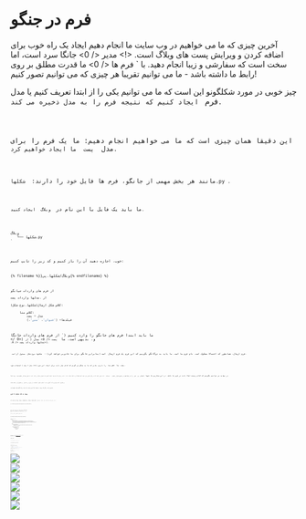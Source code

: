 # فرم در جنگو

آخرین چیزی که ما می خواهیم در وب سایت ما انجام دهیم ایجاد یک راه خوب برای اضافه کردن و ویرایش پست های وبلاگ است. <!> مدیر </ 0> جانگا سرد است، اما سخت است که سفارشی و زیبا انجام دهید. با ` فرم ها </ 0> ما قدرت مطلق بر روی رابط ما داشته باشد - ما می توانیم تقریبا هر چیزی که می توانیم تصور کنیم!</p>

<p>چیز خوبی در مورد شکلگونو این است که ما می توانیم یکی را از ابتدا تعریف کنیم یا مدل فرم </ 0> <code> ایجاد کنیم که نتیجه فرم را به مدل ذخیره می کند.</p>

<p>این دقیقا همان چیزی است که ما می خواهیم انجام دهیم: ما یک فرم را برای مدل <code> پست </ 0> ما ایجاد خواهیم کرد.</p>

<p>مانند هر بخش مهمی از جانگو، فرم ها فایل خود را دارند: <code> شکلها.py </ 0>.</p>

<p>ما باید یک فایل با این نام در <code> وبلاگ </ 0> ایجاد کنید.</p>

<pre><code>وبلاگ
   └── شکلها.py
`</pre> 

خوب، اجازه دهید آن را باز کنیم و کد زیر را تایپ کنیم:

{% filename %}}وبلاگ/شکلها.پی{% endfilename} %}

```python
از فرم های واردات جیانگو

از .مدلها واردات پست

کلاس شکل ارسال(شکلها.نوع شکل):

     کلاس متا:
         مدل = پست
         فیلدها= ('عنوان'، 'متن'،)
```

ما باید ابتدا فرم های جانگو را وارد کنیم (` از فرم های واردات جانگا </ 0>) و، بدیهی است، ما <code> پست </ 0> مدل (<code> از .مدلها واردات پست </ 0>).</p>

<p><code> فرم ارسال</ 0>، همانطور که احتمالا مشکوک است، نام فرم ما است. ما باید به دوگانگو بگوییم که این فرم یک فرم ارسال </ 0> است (بنابراین جانگو برای ما جادویی خواهد کرد) - <code> شکلها.نوع شکل </ 0> مسئول آن است.</p>

<p>بعد، ما <code> کلاس متا </ 0> را داریم، جایی که ما به جنگو می گویم که کدام مدل باید برای ایجاد این فرم (<=> مدل = پست </ 0>) استفاده شود.</p>

<p>در نهایت می توانیم بگوییم که کدام زمینه (ها) باید در فرم ما باشد. در این سناریو ما تنها <code> عنوان </ 0> و <code> متن </ 0> را می خواهیم در معرض قرار دهیم - <code> نویسنده </ 0> باید فردی باشد که در حال حاضر وارد شده است (شما!) و < 0> ایجاد داده </ 0> باید زمانی که یک پست ایجاد کنیم (به عنوان مثال در کد) باید به طور خودکار تنظیم شود، درست است؟</p>

<p>و همین! تمام مواردی که اکنون باید انجام دهیم، استفاده از فرم در نمایش <em> </ 0> و نمایش آن در قالب است.</p>

<p>بنابراین یک بار دیگر یک پیوند به صفحه، یک آدرس سایت، یک نمایه و یک الگو ایجاد خواهیم کرد.</p>

<h2>پیوند به یک صفحه با فرم</h2>

<p>وقت آن است که <code> blog / templates / blog / base.html </ 0> باز شود. <code> div </ 0> به نام <code> عنوان صفحه </ 0> لینک اضافه می کنیم:</p>

<p>{% filename %}blog/templates/blog/base.html{% endfilename %}</p>

<pre><code class="html"><a href="{% url 'post_new' %}" class="top-menu"><span class="glyphicon glyphicon-plus"></span></a>
`</pre> 

توجه داشته باشید که ما می خواهیم با نمایش جدید ما ` post_new </ 0> تماس بگیریم. کلاس <code> "گلیفیکن گلیفیکن به علاوه" </ 0> توسط تم بوت استرپ ما استفاده می شود و علامت پلاس را برای ما نمایش می دهد.</p>

<p>پس از اضافه کردن خط، فایل HTML شما باید اینگونه باشد:</p>

<p>{% filename %}blog/templates/blog/base.html{% endfilename %}</p>

<pre><code class="html">{٪ بارگذاری فایلهای استاتیک٪}
&lt;html&gt;
     &lt;head&gt;
         &lt;title&gt; وبلاگ دختران جانگا </ 2>
         &lt;link rel="stylesheet" href="//maxcdn.bootstrapcdn.com/bootstrap/3.2.0/css/bootstrap.min.css"&gt;
         &lt;link rel="stylesheet" href="//maxcdn.bootstrapcdn.com/bootstrap/3.2.0/css/bootstrap-theme.min.css"&gt;
         &lt;link href='//fonts.googleapis.com/css?family=Lobster&subset=latin,latin-ext' rel='stylesheet' type='text/css'&gt;
         &lt;link rel="stylesheet" href="{% static 'css/blog.css' %}"&gt;
     </ 1>
     &lt;body&gt;
         &lt;div class="page-header"&gt;
             &lt;a href="{% url 'post_new' %}" class="top-menu"&gt;&lt;span class="glyphicon glyphicon-plus"&gt; </ 9>
             &lt;h1&gt;&lt;a href="/"&gt; وبلاگ دختران جانگا </ 10>
         </ 8>
         &lt;div class="content container"&gt;
             &lt;div class="row"&gt;
                 &lt;div class="col-md-8"&gt;
                     {٪ محتوای بلوک٪}
                     {٪ endblock٪}
                 </ 13>
             </ 12>
         </ 11>
     </ 7>
</ 0>
`</pre> 

پس از ذخیره و بازخوانی صفحه http://127.0.0.1:8000 شما آشکارا آشنا ` NoReverseMatch </ 0> را ببینید، درست است؟</p>

<h2>آدرس اینترنتی</h2>

<p><code> وبلاگ/ آدرسهای اینترنتی.py </ 0> باز کنید و یک خط اضافه کنید:</p>

<p>{% filename %}blog/urls.py{% endfilename %}</p>

<pre><code class="python">آدرس اینترنتی(r '^ پست / جدید / $'، نمایش.پست_جدید، نام = 'پست_جدید')،
`</pre> 

و کد نهایی مانند این خواهد بود:

{% filename %}blog/urls.py{% endfilename %}

```python
از آدرس وارد شده جنگجو.conf.آدرسهای اینترنتی 
از جانب . نمایش های واردات

الگوهای آدرس اینترنتی= [
     آدرس اینترنتی (r '^ $'، نمایش.پست_لیست، نام = 'لیست_پست')،
     آدرس اینترنتی (r '^ post / (؟ p <pk> \ d +) / $'،نمایش.پست_جزئیات، نام = 'جزئیات_پست')،
     آدرس اینترنتی (r '^ پست / جدید / $'، نمایش.پست_جدید، نام = 'پست_جدید')،
]
```

پس از طراوت سایت، ما یک ` صفت خطا </ 0> را مشاهده می کنیم، زیرا ما نمای <code> پست_جدید </ 0> را اجرا نکرده ایم. بگذارید آن را در حال حاضر اضافه کنید.</p>

<h2>دیدگاه پست_جدید</h2>

<p>زمان باز کردن فایل <code> وبلاگ / نمایشها </ 0> را باز کنید و خطوط زیر را با بقیه <code> از </ 0> ردیف اضافه کنید:</p>

<p>{% filename %}blog/views.py{% endfilename %}</p>

<pre><code class="python">از واردات فرم ها فرم ارسال
`</pre> 

و سپس نمایش * ما </ 0>:</p> 

{% filename %}blog/views.py{% endfilename %}

```python
دفاعپست_جدید (درخواست):
     فرم = فرم پست ()
     بازگشت رندر (درخواست، 'وبلاگ/ ویرایش_پست.اچ تی ام ال'، {'فرم': فرم})
```

برای ایجاد فرم ` ارسال </ 0> جدید، ما باید <code> پست فرم() </ 0> را فراخوانی کنیم و آن را به قالب منتقل کنیم. ما به این <em> نمایش </ 0> بازگشت خواهیم کرد، اما در حال حاضر، بیایید به سرعت یک قالب برای فرم ایجاد کنیم.</p>

<h2>قالب</h2>

<p>ما باید یک فایل <code> post_edit.html </ 0> در <code> وبلاگ / قالبها/ وبلاگ</ 0> ایجاد کنیم. برای ایجاد یک کار فرم، ما نیاز به چندین چیز دارد:</p>

<ul>
<li>ما باید فرم را نمایش دهیم. ما می توانیم با (مثلا{% raw %}<code>{{ form.as_p }}`{% endraw %}. را انجام دهیم.</li> 

* خط بالا باید با یک تگ فرم HTML پیچیده شود: `&lt;form method="POST"&gt;... </ 0>.</li>
<li>ما به یک دکمه <code> ذخیره </ 0> نیاز داریم. ما این کار را با یک دکمه HTML انجام می دهیم: <code>&lt;button type="submit"&gt; ذخیره </ 1>.</li>
<li>و در نهایت، درست بعد از باز شدن تگ <code><form ...>` باید {% raw %}`{% csrf_token %}`{% endraw %} را اضافه کنیم. این بسیار مهم است، زیرا فرم های شما را امن می کند! اگر شما در مورد این بیت را فراموش کرده اید، جانگو هنگام تلاش برای ذخیره فرم شکایت می کند:</ul> 

![CSRF صفحه ممنوع](images/csrf2.png)

خوب، بگذار ببینیم چگونه HTML در ` post_edit.html </ 0> باید نگاه کند:</p>

<p>{% filename %}blog/templates/blog/post_edit.html{% endfilename %}</p>

<pre><code class="html">{٪ گسترش وبلاگ / base.html٪}

{٪ محتوای بلوک٪}
     &lt;h1&gt; پست جدید </ 0>
     &lt;form method="POST" class="post-form"&gt; {٪ csrf_token٪}
         {{form.as_p}}
         &lt;button type="submit" class="save btn btn-default"&gt; ذخیره </ 2>
     </ 1>
{٪ پایان بلوک٪}
`</pre> 

زمان برای تازه کردن! بله فرم شما نمایش داده می شود!

![فرم جدید](images/new_form2.png)

اما یک دقیقه صبر کنید وقتی چیزی را در فیلدهای ` عنوان </ 0> و <code> متن </ 0> تایپ کنید و سعی کنید آن را ذخیره کنید، چه اتفاقی خواهد افتاد؟</p>

<p>هیچ چی! ما یک بار دیگر در همان صفحه و متن ما رفته است... و هیچ پست جدید اضافه شده است. پس چه اتفاقی افتاد؟</p>

<p>جواب این است: هیچ چیز. ما باید در کار <em> نمایش </ 0> کار کمی بیشتر انجام دهیم.</p>

<h2>ذخیره فرم</h2>

<p>باز <code> وبلاگ / نمایشها.پی</ 0> باز کنید. در حال حاضر همه ما در نمای <code> پست_جدید </ 0> زیر است:</p>

<p>{% filename %}blog/views.py{% endfilename %}</p>

<pre><code class="python">دفع پست_جدید (درخواست):
     فرم = فرم پست()
     بازگشت رندر
(درخواست، 'وبلاگ/ویرایش_پست، {'فرم': فرم{)
`</pre> 

هنگامی که فرم را ارسال می کنیم، ما به همان نمایش داده می شود، اما این بار ما در ` درخواست </ 0> داده های بیشتری داریم، به ویژه در <code> request.POST </ 0> (نامگذاری هیچ ارتباطی با "پست" وبلاگ نداشته باشد، این کار با این واقعیت است که ما "ارسال" داده ها). به یاد داشته باشید که چگونه در فایل HTML، تعریف <code><form>` دارای متغیر ` متد = "پست" </ 1> بود? تمام فیلدها از فرم اکنون در <code> درخواست.پست</ 0> قرار دارند. شما نباید <code> پست</ 0> را به هر چیز دیگری تغییر دهید (تنها مقدار معتبر دیگر برای روش <code> </ 0> <code> گرفتن</ 0> است، اما ما هیچ وقت برای توضیح تفاوت آن است).</p>

<p>بنابراین در نمای <em> ما </ 0> ما دو موقعیت جداگانه برای رسیدگی داریم: اول اینکه زمانی که ما برای اولین بار به صفحه می رویم و یک فرم خالی را می خواهیم، و دوم، وقتی برگشت به نمایش <em> </ 0> با تمام داده های فرم که ما تایپ کرده ایم. بنابراین ما نیاز به اضافه کردن یک شرط (ما برای استفاده از <code> اگر </ 0> استفاده کنیم):</p>

<p>{% filename %}blog/views.py{% endfilename %}</p>

<pre><code class="python">if request.method == "POST":
    [...]
else:
    form = PostForm()
`</pre> 

وقت آن است که نقاط ` [...] </ 0> را پر کنید. اگر <code> method </ 0> <code> POST </ 0> باشد، ما می خواهیم که <code> PostForm </ 0> را با داده از فرم بسازیم، درست است؟ ما این کار را به صورت زیر انجام خواهیم داد:</p>

<p>{% filename %}blog/views.py{% endfilename %}</p>

<pre><code class="python">form = PostForm(request.POST)
`</pre> 

چیز بعدی این است که بررسی کنید که آیا فرم صحیح است (تمام فیلدهای لازم تنظیم شده و مقادیر نادرست ارائه شده است). ما این کار را با ` form.is_valid () </ 0> انجام می دهیم.</p>

<p>ما بررسی می کنیم که آیا فرم معتبر است و اگر چنین باشد، می توانیم آن را ذخیره کنیم!</p>

<p>{% filename %}blog/views.py{% endfilename %}</p>

<pre><code class="python">اگر form.is_valid ():
     post = form.save (commit = False)
     post.author = request.user
     post.published_date = timezone.now ()
     post.save ()
`</pre> 

اساسا، ما دو چیز در اینجا داریم: فرم را با ` form.save </ 0> ذخیره می کنیم و ما یک نویسنده می نویسیم (از آنجا که هیچ <code> نویسنده </ 0> در <code> PostForm </ 0> و این فیلد مورد نیاز است). <code> commit = False </ 0> بدین معنی است که ما نمی خواهیم مدل <code> پست </ 0> را ذخیره کنیم - ما می خواهیم ابتدا نویسنده را اضافه کنیم. در بیشتر موارد شما از <code> form.save () </ 0> بدون <code> commit = اشتباه</ 0> استفاده می کنید، اما در این مورد، ما باید آن را عرضه کنیم. <code> post.save () </ 0> تغییرات را حفظ (اضافه کردن نویسنده) و یک پست جدید بلاگ ایجاد می شود!</p>

<p>سرانجام، اگر می توانستیم بلافاصله به صفحه پست <code> post_detail </ 0> ما برای پست جدید بلاگ خودمان بپیوندیم، عالی خواهد بود، درست است؟ برای این کار ما نیاز به یک واردات دیگر داریم:</p>

<p>{% filename %}blog/views.py{% endfilename %}</p>

<pre><code class="python">از جنگجو.میانبر واردات تغییر مسیر
`</pre> 

آن را در ابتدای فایل خود اضافه کنید. و اکنون می توان گفت، "به صفحه پست ` post_detail </ 0> برای پست جدید ایجاد شده بروید":</p>

<p>{% filename %}blog/views.py{% endfilename %}}</p>

<pre><code class="python">برگشت تغییر مسیر ('post_detail'، pk = post.pk)
`</pre> 

` post_detail </ 0> نام نمایش است که ما می خواهیم به آن برویم. به یاد داشته باشید که این نمایش <em> </ 0> نیاز به متغیر <code> pk </ 1> دارد؟ برای انتقال آن به نمایش ها، از <code> pk = post.pk </ 0> استفاده می کنیم، که <code> post </ 0> جدیدترین پست وبلاگ است!</p>

<p>خوب، ما خیلی صحبت کرده ایم، اما احتمالا می خواهیم ببینیم که کل <em> نمایش </ 0> به نظر می رسد، درست است؟</p>

<p>{% filename %}blog/views.py{% endfilename %}}</p>

<pre><code class="python">def پست جدید (درخواست):
     اگر request.method == "POST":
         form = PostForm (request.POST)
         اگر form.is_valid ():
             post = form.save (commit = False)
             post.author = request.user
             post.published_date = timezone.now ()
             post.save ()
             return redirect ('post_detail'، pk = post.pk)
     دیگر:
         فرم = PostForm ()
     بازگشت رندر (درخواست، 'blog / post_edit.html'، {'form': form})
`</pre> 

بیایید ببینیم که آیا کار می کند. برو به صفحه http://127.0.0.1:8000/post/new/، اضافه کردن ` عنوان </ 0> و <code> متن </ 0>، ذخیره آن... و voilà! پست جدید وبلاگ اضافه شده است و ما به صفحه <code> post_detail </ 0> هدایت می شوید!</p>

<p>ممکن است متوجه شده باشید که قبل از ذخیره پست، تاریخ انتشار را تنظیم می کنید. بعدها، ما دکمه <em> انتشار </ 0> را در <strong> آموزش دختران جونگو: برنامه های افزودنی </ 1> معرفی می کنیم.</p>

<p>این عالیه!</p>

<blockquote>
  <p>همانطور که اخیرا رابط کاربری مدیر جنگجو را استفاده کردیم، سیستم در حال حاضر فکر می کند ما هنوز وارد سیستم نشده ایم. چند موقعیت وجود دارد که می تواند منجر به خروج از ما شود (بسته شدن مرورگر، راه اندازی مجدد DB و غیره). اگر در هنگام ایجاد یک پست متوجه شدید که خطایی در رابطه با عدم وجود یک کاربر وارد شده شده است، به صفحه مدیریت http://127.0.0.1:8000/admin بروید و دوباره وارد شوید. این مسئله به طور موقت حل خواهد شد. یک ثابت دائمی در انتظار شما در <strong> Homework: اضافه کردن امنیت به وب سایت شما! </ 0> فصل بعد از آموزش اصلی وجود دارد.</p>
</blockquote>

<p><img src="images/post_create_error.png" alt="خطا ورود به سیستم" /></p>

<h2>اعتبار فرم</h2>

<p>در حال حاضر، ما به شما نشان می دهیم که چگونه شکل های جانسون سرد است. یک پست وبلاگ باید زمینه <code> عنوان </ 0> و <code> متن </ 0> داشته باشد. در مدل <code> پست </ 0> ما نگفتیم که این فیلدها (به غیر از <code> published_date </ 0>) مورد نیاز نیستند، بنابراین، دیوانه، به طور پیش فرض، انتظار می رود آنها را تنظیم کند.</p>

<p>سعی کنید فرم را بدون <code> عنوان </ 0> و <code> متن </ 0> ذخیره کنید. حدس بزن چه اتفاقی خواهد افتاد!</p>

<p><img src="images/form_validation2.png" alt="اعتبار فرم" /></p>

<p>جنگجو معتقد است که تمام زمینه های موجود در فرم ما صحیح هستند. آیا این عالی نیست؟</p>

<h2>ويرايش فرم</h2>

<p>حالا ما می دانیم که چگونه یک فرم جدید اضافه کنیم. اما اگر بخواهیم یک موجود را ویرایش کنیم، چه؟ این بسیار شبیه آنچه ما انجام دادیم. بگذارید برخی از چیزهای مهم را سریع بسازیم. (اگر چیزی را درک نکنید، باید از مربی خود بپرسید یا در فصل های قبلی نگاه کنید، زیرا ما قبلا همه این مراحل را پوشش دادیم.)</p>

<p>Open <code>blog/templates/blog/post_detail.html` and add the line

{% filename %}blog/templates/blog/post_detail.html{% endfilename %}

```html
<a class="btn btn-default" href="{% url 'post_edit' pk=post.pk %}"><span class="glyphicon glyphicon-pencil"></span></a>
```

so that the template will look like this:

{% filename %}blog/templates/blog/post_detail.html{% endfilename %}

```html
{% extends 'blog/base.html' %}

{% block content %}
    <div class="post">
        {% if post.published_date %}
            <div class="date">
                {{ post.published_date }}
            </div>
        {% endif %}
        <a class="btn btn-default" href="{% url 'post_edit' pk=post.pk %}"><span class="glyphicon glyphicon-pencil"></span></a>
        <h1>{{ post.title }}</h1>
        <p>{{ post.text|linebreaksbr }}</p>
    </div>
{% endblock %}
```

In `blog/urls.py` we add this line:

{% filename %}blog/urls.py{% endfilename %}

```python
    url(r'^post/(?P<pk>\d+)/edit/$', views.post_edit, name='post_edit'),
```

We will reuse the template `blog/templates/blog/post_edit.html`, so the last missing thing is a *view*.

Let's open `blog/views.py` and add this at the very end of the file:

{% filename %}blog/views.py{% endfilename %}

```python
def post_edit(request, pk):
    post = get_object_or_404(Post, pk=pk)
    if request.method == "POST":
        form = PostForm(request.POST, instance=post)
        if form.is_valid():
            post = form.save(commit=False)
            post.author = request.user
            post.published_date = timezone.now()
            post.save()
            return redirect('post_detail', pk=post.pk)
    else:
        form = PostForm(instance=post)
    return render(request, 'blog/post_edit.html', {'form': form})
```

This looks almost exactly the same as our `post_new` view, right? But not entirely. For one, we pass an extra `pk` parameter from urls. Next, we get the `Post` model we want to edit with `get_object_or_404(Post, pk=pk)` and then, when we create a form, we pass this post as an `instance`, both when we save the form…

{% filename %}blog/views.py{% endfilename %}

```python
form = PostForm(request.POST, instance=post)
```

…and when we've just opened a form with this post to edit:

{% filename %}blog/views.py{% endfilename %}

```python
form = PostForm(instance=post)
```

OK, let's test if it works! Let's go to the `post_detail` page. There should be an edit button in the top-right corner:

![Edit button](images/edit_button2.png)

When you click it you will see the form with our blog post:

![Edit form](images/edit_form2.png)

Feel free to change the title or the text and save the changes!

Congratulations! Your application is getting more and more complete!

If you need more information about Django forms, you should read the documentation: https://docs.djangoproject.com/en/1.11/topics/forms/

## Security

Being able to create new posts just by clicking a link is awesome! But right now, anyone who visits your site will be able to make a new blog post, and that's probably not something you want. Let's make it so the button shows up for you but not for anyone else.

In `blog/templates/blog/base.html`, find our `page-header` `div` and the anchor tag you put in there earlier. It should look like this:

{% filename %}blog/templates/blog/base.html{% endfilename %}

```html
<a href="{% url 'post_new' %}" class="top-menu"><span class="glyphicon glyphicon-plus"></span></a>
```

We're going to add another `{% if %}` tag to this, which will make the link show up only for users who are logged into the admin. Right now, that's just you! Change the `<a>` tag to look like this:

{% filename %}blog/templates/blog/base.html{% endfilename %}

```html
{% if user.is_authenticated %}
    <a href="{% url 'post_new' %}" class="top-menu"><span class="glyphicon glyphicon-plus"></span></a>
{% endif %}
```

This `{% if %}` will cause the link to be sent to the browser only if the user requesting the page is logged in. This doesn't protect the creation of new posts completely, but it's a good first step. We'll cover more security in the extension lessons.

Remember the edit icon we just added to our detail page? We also want to add the same change there, so other people won't be able to edit existing posts.

Open `blog/templates/blog/post_detail.html` and find this line:

{% filename %}blog/templates/blog/post_detail.html{% endfilename %}

```html
<a class="btn btn-default" href="{% url 'post_edit' pk=post.pk %}"><span class="glyphicon glyphicon-pencil"></span></a>
```

Change it to this:

{% filename %}blog/templates/blog/post_detail.html{% endfilename %}

```html
{% if user.is_authenticated %}
     <a class="btn btn-default" href="{% url 'post_edit' pk=post.pk %}"><span class="glyphicon glyphicon-pencil"></span></a>
{% endif %}
```

از آنجا که احتمالا وارد سیستم شوید، اگر صفحه را تازه سازی کنید، هیچ چیز دیگری را نمی بینید. هرچند صفحه را در یک مرورگر دیگر یا یک پنجره ناشناس (با نام «محرمانه» در ویندوز لبه) بارگذاری کنید، و خواهید دید که پیوند نمایش داده نمیشود و نماد نیز نمایش داده نمیشود!

## یک چیز دیگر: استقرار زمان!

بیایید ببینیم آیا این همه در هرکجا پایتون کار می کند. زمان برای راه اندازی دیگر!

* First, commit your new code, and push it up to GitHub:

% filename %}}خط فرمان% endfilename %}}

    وضعیت $ گیت
    $ گیتاضافه --همه.
    وضعیت $ گیت
    $ گیت مرتکب شدن-m "اضافه شده دید برای ایجاد / ویرایش پست وبلاگ در داخل سایت."
    $ گیتفشار
    

* سپس، در کنسول  هرکجا پایتون باش </ 0>:</li> </ul> 
    
    % filename %}}خط فرمان% endfilename %}}
    
        $ cd ~/<your-pythonanywhere-username>.pythonanywhere.com
        $ git pull
        [...]
        
    
    (Remember to substitute `<your-pythonanywhere-username>` with your actual PythonAnywhere username, without the angle-brackets).
    
    * سرانجام، به برگه  برگه </ 0> بروید و روی ** بازنگری </ 1> ضربه بزنید.</li> </ul> 
        
        And that should be it! Congrats :)
